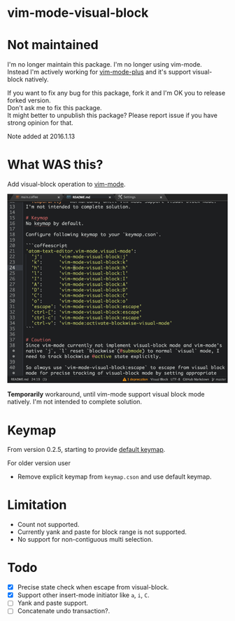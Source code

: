 # vim-mode-visual-block

# **Not maintained**

I'm no longer maintain this package. I'm no longer using vim-mode.  
Instead I'm actively working for [vim-mode-plus](https://atom.io/packages/vim-mode-plus) and it's support visual-block natively.  

If you want to fix any bug for this package, fork it and I'm OK you to release forked version.  
Don't ask me to fix this package.  
It might better to unpublish this package? Please report issue if you have strong opinion for that.  

Note added at 2016.1.13

# What WAS this?

Add visual-block operation to [vim-mode](https://atom.io/packages/vim-mode).

![gif](https://raw.githubusercontent.com/t9md/t9md/375d45f661b76cd8fd874dbcacf93602e7d75c99/img/vim-mode-visual-blockwise.gif)


**Temporarily** workaround, until vim-mode support visual block mode natively.
I'm not intended to complete solution.

# Keymap

From version 0.2.5, starting to provide [default keymap](https://github.com/t9md/atom-vim-mode-visual-block/blob/master/keymaps/vim-mode-visual-block.cson).  

For older version user
* Remove explicit keymap from `keymap.cson` and use default keymap.

# Limitation
- Count not supported.
- Currently yank and paste for block range is not supported.
- No support for non-contiguous multi selection.

# Todo
* [x] Precise state check when escape from visual-block.
* [x] Support other insert-mode initiator like `a`, `i`, `C`.
* [ ] Yank and paste support.
* [ ] Concatenate undo transaction?.
